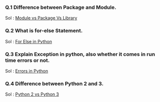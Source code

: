 ### Q.1 Difference between Package and Module.

Sol : [Module vs Package Vs Library](https://knowpapa.com/modpaclib-py/)

### Q.2 What is for-else Statement.

Sol : [For Else in Python](https://www.w3schools.com/python/gloss_python_for_else.asp)


### Q.3 Explain Exception in python, also whether it comes in run time errors or not.

Sol : [Errors in Python](https://www.tutorialspoint.com/Are-Python-Exceptions-runtime-errors)

### Q.4 Difference between Python 2 and 3.

Sol : [Python 2 vs Python 3](https://www.guru99.com/python-2-vs-python-3.html)